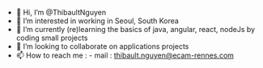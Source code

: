 - 👋 Hi, I’m @ThibaultNguyen
- 👀 I’m interested in working in Seoul, South Korea
- 🌱 I’m currently (re)learning the basics of java, angular, react, nodeJs by coding small projects
- 💞️ I’m looking to collaborate on applications projects
- 📫 How to reach me : - mail : thibault.nguyen@ecam-rennes.com

<!---
ThibaultNguyen/ThibaultNguyen is a ✨ special ✨ repository because its `README.md` (this file) appears on your GitHub profile.
You can click the Preview link to take a look at your changes.
--->
